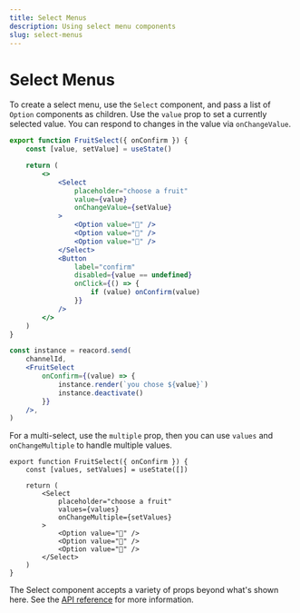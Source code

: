 ```yaml
---
title: Select Menus
description: Using select menu components
slug: select-menus
---
```


# Select Menus

To create a select menu, use the `Select` component, and pass a list of `Option` components as children. Use the `value` prop to set a currently selected value. You can respond to changes in the value via `onChangeValue`.

```jsx
export function FruitSelect({ onConfirm }) {
	const [value, setValue] = useState()

	return (
		<>
			<Select
				placeholder="choose a fruit"
				value={value}
				onChangeValue={setValue}
			>
				<Option value="🍎" />
				<Option value="🍌" />
				<Option value="🍒" />
			</Select>
			<Button
				label="confirm"
				disabled={value == undefined}
				onClick={() => {
					if (value) onConfirm(value)
				}}
			/>
		</>
	)
}
```

```jsx
const instance = reacord.send(
	channelId,
	<FruitSelect
		onConfirm={(value) => {
			instance.render(`you chose ${value}`)
			instance.deactivate()
		}}
	/>,
)
```

For a multi-select, use the `multiple` prop, then you can use `values` and `onChangeMultiple` to handle multiple values.

```tsx
export function FruitSelect({ onConfirm }) {
	const [values, setValues] = useState([])

	return (
		<Select
			placeholder="choose a fruit"
			values={values}
			onChangeMultiple={setValues}
		>
			<Option value="🍎" />
			<Option value="🍌" />
			<Option value="🍒" />
		</Select>
	)
}
```

The Select component accepts a variety of props beyond what's shown here. See the [API reference](/api/index.html#SelectChangeEvent) for more information.
